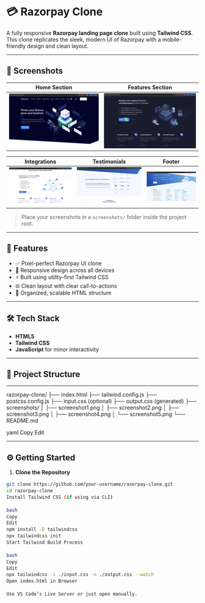 # 💳 Razorpay Clone

A fully responsive **Razorpay landing page clone** built using **Tailwind CSS**. This clone replicates the sleek, modern UI of Razorpay with a mobile-friendly design and clean layout.

---

## 📸 Screenshots

| Home Section | Features Section |
|--------------|------------------|
| ![Home](screenshots/screenshot1.png) | ![Features](screenshots/screenshot2.png) |

| Integrations | Testimonials | Footer |
|--------------|--------------|--------|
| ![Integrations](screenshots/screenshot3.png) | ![Testimonials](screenshots/screenshot4.png) | ![Footer](screenshots/screenshot5.png) |

> Place your screenshots in a `screenshots/` folder inside the project root.

---

## 🚀 Features

- ✅ Pixel-perfect Razorpay UI clone
- 📱 Responsive design across all devices
- ⚡ Built using utility-first Tailwind CSS
- 🌐 Clean layout with clear call-to-actions
- 🎯 Organized, scalable HTML structure

---

## 🛠️ Tech Stack

- **HTML5**
- **Tailwind CSS**
- **JavaScript** for minor interactivity

---

## 📁 Project Structure

---

razorpay-clone/ ├── index.html ├── tailwind.config.js ├── postcss.config.js ├── input.css (optional) ├── output.css (generated) ├── screenshots/ │ ├── screenshot1.png │ ├── screenshot2.png │ ├── screenshot3.png │ ├── screenshot4.png │ └── screenshot5.png └── README.md

yaml
Copy
Edit

---

## ⚙️ Getting Started

1. **Clone the Repository**
```bash
git clone https://github.com/your-username/razorpay-clone.git
cd razorpay-clone
Install Tailwind CSS (if using via CLI)

bash
Copy
Edit
npm install -D tailwindcss
npx tailwindcss init
Start Tailwind Build Process

bash
Copy
Edit
npx tailwindcss -i ./input.css -o ./output.css --watch
Open index.html in Browser

Use VS Code’s Live Server or just open manually.




